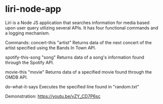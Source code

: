 # liri-node-app

Liri is a Node JS application that searches information for media based upon user query utlizing several APIs. It has four functional commands and a logging mechanism.

Commands:
concert-this "artist"
  Returns data of the next concert of the artist specified using the Bands In Town API.

spotify-this-song "song"
  Returns data of a song's information found through the Spotify API.
  
movie-this "movie"
  Returns data of a specified movie found through the OMDB API.

do-what-it-says
  Executes the specified line found in "random.txt"
  
Demonstration:
  https://youtu.be/vZY_CD7P6sc
  
